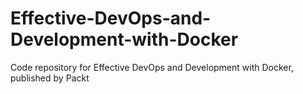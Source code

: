# Effective-DevOps-and-Development-with-Docker
Code repository for Effective DevOps and Development with Docker, published by Packt
